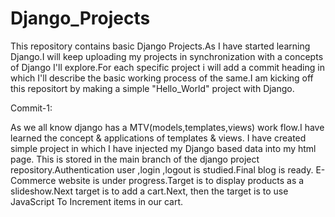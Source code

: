 # Django_Projects
This repository contains basic Django Projects.As I have started learning Django.I will keep uploading my projects in synchronization with a concepts of Django I'll explore.For each specific project i will add a commit heading in which I'll describe the basic working process of the same.I am kicking off this repositort by making a simple "Hello_World" project with Django.

Commit-1:

As we all know django has a MTV(models,templates,views) work flow.I have learned the concept & applications of templates & views. I have created simple project in which I have injected my Django based data into my html page.
This is stored in the main branch of the django project repository.Authentication user ,login ,logout is studied.Final blog is ready.
E-Commerce website is under progress.Target is to display products as a slideshow.Next target is to add a cart.Next, then the target is to use JavaScript To Increment items in our cart.
